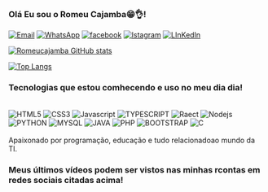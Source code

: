 
### Olá Eu sou o Romeu Cajamba😁👌!

[![Email](https://img.shields.io/badge/Gmail-D14836?style=for-the-badge&logo=gmail&logoColor=white)](https://mail.google.com/mail/?tab=rm&ogbl)
[![WhatsApp](https://img.shields.io/badge/WhatsApp-25D366?style=for-the-badge&logo=whatsapp&logoColor=white)](https://wa.me/qr/Y2CFHXIUQLULO1)
[![facebook](https://img.shields.io/badge/Facebook-1877F2?style=for-the-badge&logo=facebook&logoColor=whit)](https://www.facebook.com/romeucajamba.cajamba)
[![Istagram](https://img.shields.io/badge/Instagram-E4405F?style=for-the-badge&logo=instagram&logoColor=white)](https://www.instagram.com/romeu_cajamba/)
[![LInKedIn](https://img.shields.io/badge/LinkedIn-0077B5?style=for-the-badge&logo=linkedin&logoColor=white)](https://www.LinKedIn.com/romeuCajamba/)

[![Romeucajamba GitHub stats](https://github-readme-stats.vercel.app/api?username=romeucajamba&show_icons=true&theme=radical)]()

[![Top Langs](https://github-readme-stats.vercel.app/api/top-langs/?username=romeucajamba)](https://github.com/romeucajamba/github=readme-stats)

### Tecnologias que estou comhecendo e uso no meu dia dia!
<div style="display: inline_block"><br/>
<img alingn="center" alt="HTML5" src="https://img.shields.io/badge/HTML5-E34F26?style=for-the-badge&logo=html5&logoColor=white"/>
<img alingn="center" alt="CSS3" src="https://img.shields.io/badge/CSS-239120?&style=for-the-badge&logo=css3&logoColor=white"/>
<img alingn="center" alt="Javascript" src="https://img.shields.io/badge/JavaScript-F7DF1E?style=for-the-badge&logo=javascript&logoColor=black"/>
<img alingn="center" alt="TYPESCRIPT" src="https://img.shields.io/badge/TypeScript-007ACC?style=for-the-badge&logo=typescript&logoColor=white">
<img alingn="center" alt="Raect" src="https://img.shields.io/badge/React-20232A?style=for-the-badge&logo=react&logoColor=61DAFB"/>
<img alingn="center" alt="Nodejs" src="https://img.shields.io/badge/Node.js-43853D?style=for-the-badge&logo=node.js&logoColor=white"/>
<img alingn="center" alt="PYTHON" src="https://img.shields.io/badge/Python-3776AB?style=for-the-badge&logo=python&logoColor=white"/>
<img alingn="center" alt="MYSQL" src="https://img.shields.io/badge/MySQL-00000F?style=for-the-badge&logo=mysql&logoColor=white"/>
<img alingn="center" alt="JAVA" src="https://img.shields.io/badge/Java-ED8B00?style=for-the-badge&logo=java&logoColor=white"/>
<img alingn="center" alt="PHP" src="https://img.shields.io/badge/PHP-777BB4?style=for-the-badge&logo=php&logoColor=white"/>
<img alingn="center" alt="BOOTSTRAP" src="https://img.shields.io/badge/Bootstrap-563D7C?style=for-the-badge&logo=bootstrap&logoColor=white"/>
<img alingn="center" alt="C" src="https://img.shields.io/badge/C-00599C?style=for-the-badge&logo=c&logoColor=white"/>
</div><br/>
Apaixonado por programação, educação e tudo relacionadoao mundo da TI. 

### Meus últimos vídeos podem ser vistos nas minhas rcontas em redes sociais citadas acima!
